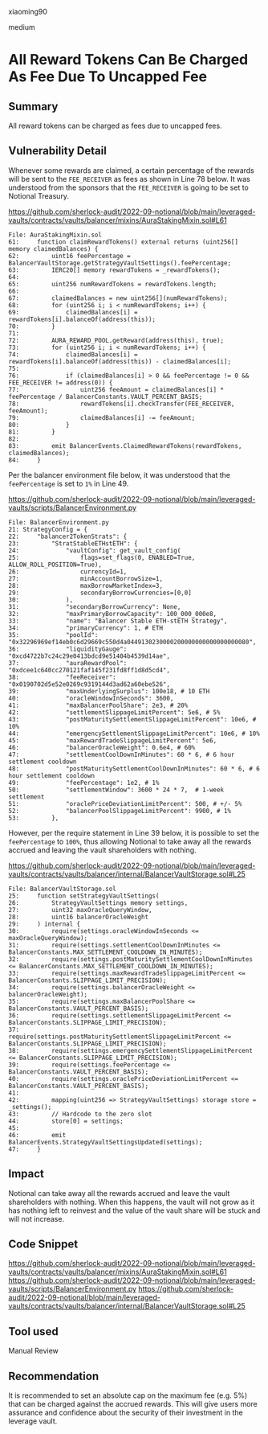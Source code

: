 xiaoming90

medium

# All Reward Tokens Can Be Charged As Fee Due To Uncapped Fee

## Summary

All reward tokens can be charged as fees due to uncapped fees.

## Vulnerability Detail

Whenever some rewards are claimed, a certain percentage of the rewards will be sent to the `FEE_RECEIVER` as fees as shown in Line 78 below. It was understood from the sponsors that the `FEE_RECEIVER` is going to be set to Notional Treasury.

https://github.com/sherlock-audit/2022-09-notional/blob/main/leveraged-vaults/contracts/vaults/balancer/mixins/AuraStakingMixin.sol#L61

```solidity
File: AuraStakingMixin.sol
61:     function claimRewardTokens() external returns (uint256[] memory claimedBalances) {
62:         uint16 feePercentage = BalancerVaultStorage.getStrategyVaultSettings().feePercentage;
63:         IERC20[] memory rewardTokens = _rewardTokens();
64: 
65:         uint256 numRewardTokens = rewardTokens.length;
66: 
67:         claimedBalances = new uint256[](numRewardTokens);
68:         for (uint256 i; i < numRewardTokens; i++) {
69:             claimedBalances[i] = rewardTokens[i].balanceOf(address(this));
70:         }
71: 
72:         AURA_REWARD_POOL.getReward(address(this), true);
73:         for (uint256 i; i < numRewardTokens; i++) {
74:             claimedBalances[i] = rewardTokens[i].balanceOf(address(this)) - claimedBalances[i];
75: 
76:             if (claimedBalances[i] > 0 && feePercentage != 0 && FEE_RECEIVER != address(0)) {
77:                 uint256 feeAmount = claimedBalances[i] * feePercentage / BalancerConstants.VAULT_PERCENT_BASIS;
78:                 rewardTokens[i].checkTransfer(FEE_RECEIVER, feeAmount);
79:                 claimedBalances[i] -= feeAmount;
80:             }
81:         }
82: 
83:         emit BalancerEvents.ClaimedRewardTokens(rewardTokens, claimedBalances);
84:     }
```

Per the balancer environment file below, it was understood that the `feePercentage` is set to `1%` in Line 49.

https://github.com/sherlock-audit/2022-09-notional/blob/main/leveraged-vaults/scripts/BalancerEnvironment.py

```solidity
File: BalancerEnvironment.py
21: StrategyConfig = {
22:     "balancer2TokenStrats": {
23:         "StratStableETHstETH": {
24:             "vaultConfig": get_vault_config(
25:                 flags=set_flags(0, ENABLED=True, ALLOW_ROLL_POSITION=True),
26:                 currencyId=1,
27:                 minAccountBorrowSize=1,
28:                 maxBorrowMarketIndex=3,
29:                 secondaryBorrowCurrencies=[0,0]
30:             ),
31:             "secondaryBorrowCurrency": None,
32:             "maxPrimaryBorrowCapacity": 100_000_000e8,
33:             "name": "Balancer Stable ETH-stETH Strategy",
34:             "primaryCurrency": 1, # ETH
35:             "poolId": "0x32296969ef14eb0c6d29669c550d4a0449130230000200000000000000000080",
36:             "liquidityGauge": "0xcd4722b7c24c29e0413bdcd9e51404b4539d14ae",
37:             "auraRewardPool": "0xdcee1c640cc270121faf145f231fd8ff1d8d5cd4",
38:             "feeReceiver": "0x0190702d5e52e0269c9319144d3ad62a60ebe526",
39:             "maxUnderlyingSurplus": 100e18, # 10 ETH
40:             "oracleWindowInSeconds": 3600,
41:             "maxBalancerPoolShare": 2e3, # 20%
42:             "settlementSlippageLimitPercent": 5e6, # 5%
43:             "postMaturitySettlementSlippageLimitPercent": 10e6, # 10%
44:             "emergencySettlementSlippageLimitPercent": 10e6, # 10%
45:             "maxRewardTradeSlippageLimitPercent": 5e6,
46:             "balancerOracleWeight": 0.6e4, # 60%
47:             "settlementCoolDownInMinutes": 60 * 6, # 6 hour settlement cooldown
48:             "postMaturitySettlementCoolDownInMinutes": 60 * 6, # 6 hour settlement cooldown
49:             "feePercentage": 1e2, # 1%
50:             "settlementWindow": 3600 * 24 * 7,  # 1-week settlement
51:             "oraclePriceDeviationLimitPercent": 500, # +/- 5%
52:             "balancerPoolSlippageLimitPercent": 9900, # 1%
53:         },
```

However, per the require statement in Line 39 below, it is possible to set the `feePercentage` to `100%`, thus allowing Notional to take away all the rewards accrued and leaving the vault shareholders with nothing.

https://github.com/sherlock-audit/2022-09-notional/blob/main/leveraged-vaults/contracts/vaults/balancer/internal/BalancerVaultStorage.sol#L25

```solidity
File: BalancerVaultStorage.sol
25:     function setStrategyVaultSettings(
26:         StrategyVaultSettings memory settings, 
27:         uint32 maxOracleQueryWindow,
28:         uint16 balancerOracleWeight
29:     ) internal {
30:         require(settings.oracleWindowInSeconds <= maxOracleQueryWindow);
31:         require(settings.settlementCoolDownInMinutes <= BalancerConstants.MAX_SETTLEMENT_COOLDOWN_IN_MINUTES);
32:         require(settings.postMaturitySettlementCoolDownInMinutes <= BalancerConstants.MAX_SETTLEMENT_COOLDOWN_IN_MINUTES);
33:         require(settings.maxRewardTradeSlippageLimitPercent <= BalancerConstants.SLIPPAGE_LIMIT_PRECISION);
34:         require(settings.balancerOracleWeight <= balancerOracleWeight);
35:         require(settings.maxBalancerPoolShare <= BalancerConstants.VAULT_PERCENT_BASIS);
36:         require(settings.settlementSlippageLimitPercent <= BalancerConstants.SLIPPAGE_LIMIT_PRECISION);
37:         require(settings.postMaturitySettlementSlippageLimitPercent <= BalancerConstants.SLIPPAGE_LIMIT_PRECISION);
38:         require(settings.emergencySettlementSlippageLimitPercent <= BalancerConstants.SLIPPAGE_LIMIT_PRECISION);
39:         require(settings.feePercentage <= BalancerConstants.VAULT_PERCENT_BASIS);
40:         require(settings.oraclePriceDeviationLimitPercent <= BalancerConstants.VAULT_PERCENT_BASIS);
41: 
42:         mapping(uint256 => StrategyVaultSettings) storage store = _settings();
43:         // Hardcode to the zero slot
44:         store[0] = settings;
45: 
46:         emit BalancerEvents.StrategyVaultSettingsUpdated(settings);
47:     }
```

## Impact

Notional can take away all the rewards accrued and leave the vault shareholders with nothing. When this happens, the vault will not grow as it has nothing left to reinvest and the value of the vault share will be stuck and will not increase.

## Code Snippet

https://github.com/sherlock-audit/2022-09-notional/blob/main/leveraged-vaults/contracts/vaults/balancer/mixins/AuraStakingMixin.sol#L61
https://github.com/sherlock-audit/2022-09-notional/blob/main/leveraged-vaults/scripts/BalancerEnvironment.py
https://github.com/sherlock-audit/2022-09-notional/blob/main/leveraged-vaults/contracts/vaults/balancer/internal/BalancerVaultStorage.sol#L25

## Tool used

Manual Review

## Recommendation

It is recommended to set an absolute cap on the maximum fee (e.g. 5%) that can be charged against the accrued rewards. This will give users more assurance and confidence about the security of their investment in the leverage vault.